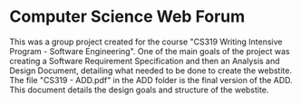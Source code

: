 # Computer Science Web Forum
This was a group project created for the course "CS319 Writing Intensive Program - Software Engineering". One of the main goals of the project was creating a Software Requirement Specification and then an Analysis and Design Document, detailing what needed to be done to create the webstite. The file "CS319 - ADD.pdf" in the ADD folder is the final version of the ADD. This document details the design goals and structure of the webstite.
